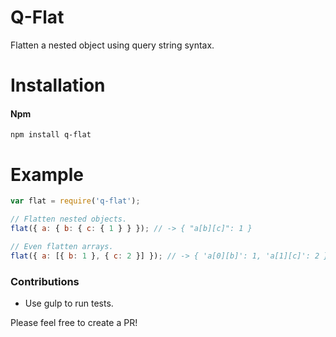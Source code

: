 # Q-Flat

Flatten a nested object using query string syntax.

# Installation

#### Npm
```console
npm install q-flat
```

# Example

```javascript
var flat = require('q-flat');

// Flatten nested objects.
flat({ a: { b: { c: { 1 } } }); // -> { "a[b][c]": 1 }

// Even flatten arrays.
flat({ a: [{ b: 1 }, { c: 2 }] }); // -> { 'a[0][b]': 1, 'a[1][c]': 2 }
```

### Contributions

* Use gulp to run tests.

Please feel free to create a PR!
